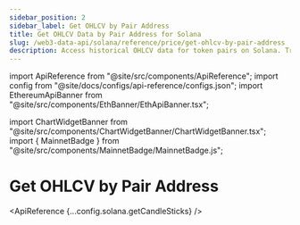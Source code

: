 ```yaml
---
sidebar_position: 2
sidebar_label: Get OHLCV by Pair Address
title: Get OHLCV Data by Pair Address for Solana
slug: /web3-data-api/solana/reference/price/get-ohlcv-by-pair-address
description: Access historical OHLCV data for token pairs on Solana. Track price trends and volume over time.
---
```


import ApiReference from "@site/src/components/ApiReference";
import config from "@site/docs/configs/api-reference/configs.json";
import EthereumApiBanner from "@site/src/components/EthBanner/EthApiBanner.tsx";

import ChartWidgetBanner from "@site/src/components/ChartWidgetBanner/ChartWidgetBanner.tsx";
import { MainnetBadge } from "@site/src/components/MainnetBadge/MainnetBadge.js";

# Get OHLCV by Pair Address <MainnetBadge />

<div
  style={{
    display: "flex",
    flexDirection: "column",
    alignItems: "stretch", // Ensures both banners have the same width
  }}
>
  <div style={{ width: "100%" }}>
    <ChartWidgetBanner />
  </div>
  <div style={{ width: "100%" }}>
    <EthereumApiBanner
  customTitle="Looking for OHLCV data on EVM?"
  customText="Access OHLCV data by pair address on EVM using our API."
  customButtonText="Explore EVM API"
  customButtonLink="/web3-data-api/evm/reference/get-ohlcv-by-pair-address"
/>

  </div>
</div>

<ApiReference {...config.solana.getCandleSticks} />
